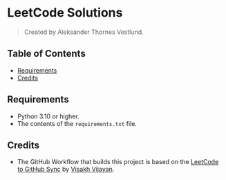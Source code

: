 # LeetCode Solutions

> Created by Aleksander Thornes Vestlund.

## Table of Contents

- [Requirements](#requirements)
- [Credits](#credits)

## Requirements

- Python 3.10 or higher.
- The contents of the `requirements.txt` file.

## Credits

- The GitHub Workflow that builds this project is based on the [LeetCode to GitHub Sync](https://vjnvisakh.medium.com/leetcode-to-github-sync-acdeffedd8f8) by [Visakh Vijayan](https://vjnvisakh.medium.com/).
